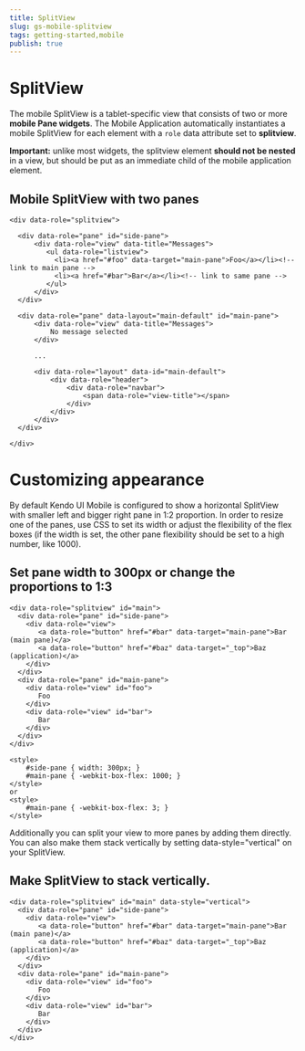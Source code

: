 ```yaml
---
title: SplitView
slug: gs-mobile-splitview
tags: getting-started,mobile
publish: true
---
```


# SplitView

The mobile SplitView is a tablet-specific view that consists of two or more **mobile Pane widgets**. The
Mobile Application automatically instantiates a mobile SplitView for each element with a `role` data attribute set
to **splitview**.

**Important:** unlike most widgets, the splitview element **should not be nested**
in a view, but should be put as an immediate child of the mobile application element.

## Mobile SplitView with two panes

    <div data-role="splitview">

      <div data-role="pane" id="side-pane">
          <div data-role="view" data-title="Messages">
             <ul data-role="listview">
               <li><a href="#foo" data-target="main-pane">Foo</a></li><!-- link to main pane -->
               <li><a href="#bar">Bar</a></li><!-- link to same pane -->
             </ul>
          </div>
      </div>

      <div data-role="pane" data-layout="main-default" id="main-pane">
          <div data-role="view" data-title="Messages">
              No message selected
          </div>

          ...

          <div data-role="layout" data-id="main-default">
              <div data-role="header">
                  <div data-role="navbar">
                      <span data-role="view-title"></span>
                  </div>
              </div>
          </div>
      </div>

    </div>

# Customizing appearance

By default Kendo UI Mobile is configured to show a horizontal SplitView with smaller left and bigger right pane in 1:2 proportion.
In order to resize one of the panes, use CSS to set its width or adjust the flexibility of the flex boxes (if the width is set, the other pane flexibility should be set to a high number, like 1000).

## Set pane width to 300px or change the proportions to 1:3

    <div data-role="splitview" id="main">
      <div data-role="pane" id="side-pane">
        <div data-role="view">
           <a data-role="button" href="#bar" data-target="main-pane">Bar (main pane)</a>
           <a data-role="button" href="#baz" data-target="_top">Baz (application)</a>
        </div>
      </div>
      <div data-role="pane" id="main-pane">
        <div data-role="view" id="foo">
           Foo
        </div>
        <div data-role="view" id="bar">
           Bar
        </div>
      </div>
    </div>

    <style>
        #side-pane { width: 300px; }
        #main-pane { -webkit-box-flex: 1000; }
    </style>
    or
    <style>
        #main-pane { -webkit-box-flex: 3; }
    </style>

Additionally you can split your view to more panes by adding them directly. You can also make them stack vertically
by setting data-style="vertical" on your SplitView.

## Make SplitView to stack vertically.

    <div data-role="splitview" id="main" data-style="vertical">
      <div data-role="pane" id="side-pane">
        <div data-role="view">
           <a data-role="button" href="#bar" data-target="main-pane">Bar (main pane)</a>
           <a data-role="button" href="#baz" data-target="_top">Baz (application)</a>
        </div>
      </div>
      <div data-role="pane" id="main-pane">
        <div data-role="view" id="foo">
           Foo
        </div>
        <div data-role="view" id="bar">
           Bar
        </div>
      </div>
    </div>

